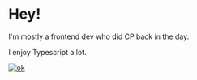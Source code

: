 # Hey!

I'm mostly a frontend dev who did CP back in the day.

I enjoy Typescript a lot.

[![ok](https://github-readme-stats.vercel.app/api/top-langs?username=cirex-web)](https://www.tomorrowtides.com/j2213.html)


